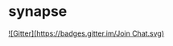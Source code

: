 # synapse
[![Gitter](https://badges.gitter.im/Join Chat.svg)](https://gitter.im/matrix-org/synapse?utm_source=badge&utm_medium=badge&utm_campaign=pr-badge&utm_content=badge)
